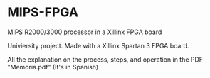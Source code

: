 # MIPS-FPGA
MIPS R2000/3000 processor in a Xillinx FPGA board

Univiersity project. Made with a Xillinx Spartan 3 FPGA board.

All the explanation on the process, steps, and operation in the PDF "Memoria.pdf" (It's in Spanish)
